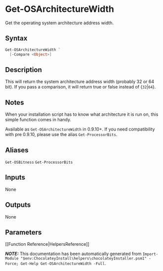 ﻿# Get-OSArchitectureWidth

Get the operating system architecture address width.

## Syntax

~~~powershell
Get-OSArchitectureWidth `
  [-Compare <Object>]
~~~

## Description

This will return the system architecture address width (probably 32 or
64 bit). If you pass a comparison, it will return true or false instead
of {`32`|`64`}.

## Notes

When your installation script has to know what architecture it is run
on, this simple function comes in handy.

Available as `Get-OSArchitectureWidth` in 0.9.10+. If you need
compatibility with pre 0.9.10, please use the alias `Get-ProcessorBits`.

## Aliases

`Get-OSBitness`
`Get-ProcessorBits`


## Inputs

None

## Outputs

None

## Parameters
 



[[Function Reference|HelpersReference]]

***NOTE:*** This documentation has been automatically generated from `Import-Module "$env:ChocolateyInstall\helpers\chocolateyInstaller.psm1" -Force; Get-Help Get-OSArchitectureWidth -Full`.
